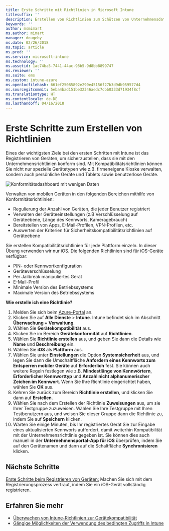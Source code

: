 ```yaml
---
title: Erste Schritte mit Richtlinien in Microsoft Intune
titlesuffix: ''
description: Erstellen von Richtlinien zum Schützen von Unternehmensdaten und Verwalten von Geräten, die Endbenutzer verwenden, um auf Unternehmensressourcen zuzugreifen.
keywords: ''
author: msmimart
ms.author: mimart
manager: dougeby
ms.date: 02/26/2018
ms.topic: article
ms.prod: ''
ms.service: microsoft-intune
ms.technology: ''
ms.assetid: 1ac74ba5-7441-44ac-98b5-9d8bb8899747
ms.reviewer: ''
ms.suite: ems
ms.custom: intune-azure
ms.openlocfilehash: 661ef25085892e299e45156f27b3d9db959577d4
ms.sourcegitcommit: 5eba4bad151be32346aedc7cbb0333d71934f8cf
ms.translationtype: HT
ms.contentlocale: de-DE
ms.lasthandoff: 04/16/2018
---
```

# <a name="get-started-with-creating-policies"></a>Erste Schritte zum Erstellen von Richtlinien

Eines der wichtigsten Ziele bei den ersten Schritten mit Intune ist das Registrieren von Geräten, um sicherzustellen, dass sie mit den Unternehmensrichtlinien konform sind. Mit Kompatibilitätsrichtlinien können Sie nicht nur spezielle Gerätetypen wie z.B. firmeneigene Kioske verwalten, sondern auch persönliche Geräte und Tablets sowie benutzerlose Geräte.

![Konformitätsdashboard mit wenigen Daten](/intune/media/generic-compliance-dashboard.png)

Verwalten von mobilen Geräten in den folgenden Bereichen mithilfe von Konformitätsrichtlinien:

* Regulierung der Anzahl von Geräten, die jeder Benutzer registriert
* Verwalten der Geräteeinstellungen (z.B Verschlüsselung auf Geräteebene, Länge des Kennworts, Kameragebrauch)
* Bereitstellen von Apps, E-Mail-Profilen, VPN-Profilen, etc.
* Auswerten der Kriterien für Sicherheitskompatibilitätsrichtlinien auf Geräteebene

Sie erstellen Kompatibilitätsrichtlinien für jede Plattform einzeln. In dieser Übung verwenden wir nur iOS. Die folgenden Richtlinien sind für iOS-Geräte verfügbar:

* PIN- oder Kennwortkonfiguration
* Geräteverschlüsselung
* Per Jailbreak manipuliertes Gerät
* E-Mail-Profil
* Minimale Version des Betriebssystems
* Maximale Version des Betriebssystems

__Wie erstelle ich eine Richtlinie?__

1. Melden Sie sich beim [Azure-Portal](https://portal.azure.com) an.
2. Klicken Sie auf **Alle Dienste** > **Intune**. Intune befindet sich im Abschnitt **Überwachung + Verwaltung**.
3. Wählen Sie **Gerätekompatibilität** aus.
4. Klicken Sie im Bereich **Gerätekonformität** auf **Richtlinien**.
5. Wählen Sie **Richtlinie erstellen** aus, und geben Sie dann die Details wie **Name** und **Beschreibung** ein. 
6. Wählen Sie **iOS** als **Plattform** aus.
6. Wählen Sie unter **Einstellungen** die Option **Systemsicherheit** aus, und legen Sie dann die Umschaltfläche **Anfordern eines Kennworts zum Entsperren mobiler Geräte** auf **Erforderlich** fest. Sie können auch weitere Regeln festlegen wie z.B. **Mindestlänge von Kennwörtern**, **Erforderlicher Kennworttyp** und **Anzahl nicht alphanumerischer Zeichen im Kennwort**. Wenn Sie Ihre Richtlinie eingerichtet haben, wählen Sie **OK** aus.
7. Kehren Sie zurück zum Bereich **Richtlinie erstellen**, und klicken Sie dann auf **Erstellen**.
8. Wählen Sie nach dem Erstellen der Richtlinie **Zuweisungen** aus, um sie Ihrer Testgruppe zuzuweisen. Wählen Sie Ihre Testgruppe mit Ihren Testbenutzern aus, und weisen Sie dieser Gruppe dann die Richtlinie zu, indem Sie auf **Speichern** klicken.
9. Warten Sie einige Minuten, bis Ihr registriertes Gerät Sie zur Eingabe eines aktualisierten Kennworts auffordert, damit weiterhin Kompatibilität mit der Unternehmensrichtlinie gegeben ist. Sie können dies auch manuell in der **Unternehmensportal-App für iOS** überprüfen, indem Sie auf den Gerätenamen und dann auf die Schaltfläche **Synchronisieren** klicken.

## <a name="next-steps"></a>Nächste Schritte

[Erste Schritte beim Registrieren von Geräten:](get-started-enroll.md) Machen Sie sich mit dem Registrierungsprozess vertraut, indem Sie ein iOS-Gerät vollständig registrieren.

## <a name="learn-more"></a>Erfahren Sie mehr

* [Überwachen von Intune-Richtlinien zur Gerätekompatibilität](compliance-policy-monitor.md)
* [Gängige Möglichkeiten der Verwendung des bedingten Zugriffs in Intune](conditional-access-intune-common-ways-use.md)
